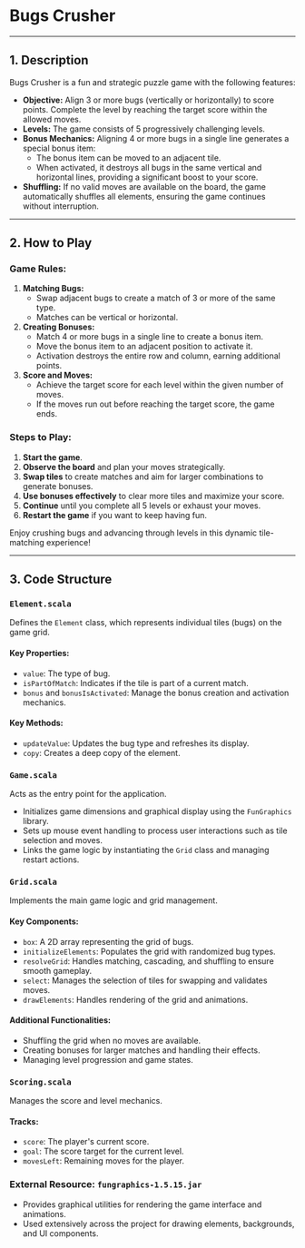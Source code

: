 # Bugs Crusher

---

## 1. Description

Bugs Crusher is a fun and strategic puzzle game with the following features:

- **Objective:** Align 3 or more bugs (vertically or horizontally) to score points. Complete the level by reaching the target score within the allowed moves.
- **Levels:** The game consists of 5 progressively challenging levels.
- **Bonus Mechanics:** Aligning 4 or more bugs in a single line generates a special bonus item:
  - The bonus item can be moved to an adjacent tile.
  - When activated, it destroys all bugs in the same vertical and horizontal lines, providing a significant boost to your score.
- **Shuffling:** If no valid moves are available on the board, the game automatically shuffles all elements, ensuring the game continues without interruption.

---

## 2. How to Play

### Game Rules:

1. **Matching Bugs:**
   - Swap adjacent bugs to create a match of 3 or more of the same type.
   - Matches can be vertical or horizontal.
2. **Creating Bonuses:**
   - Match 4 or more bugs in a single line to create a bonus item.
   - Move the bonus item to an adjacent position to activate it.
   - Activation destroys the entire row and column, earning additional points.
3. **Score and Moves:**
   - Achieve the target score for each level within the given number of moves.
   - If the moves run out before reaching the target score, the game ends.

### Steps to Play:

1. **Start the game**.
2. **Observe the board** and plan your moves strategically.
3. **Swap tiles** to create matches and aim for larger combinations to generate bonuses.
4. **Use bonuses effectively** to clear more tiles and maximize your score.
5. **Continue** until you complete all 5 levels or exhaust your moves.
6. **Restart the game** if you want to keep having fun.

Enjoy crushing bugs and advancing through levels in this dynamic tile-matching experience!

---

## 3. Code Structure

### `Element.scala`

Defines the `Element` class, which represents individual tiles (bugs) on the game grid.

#### Key Properties:
- `value`: The type of bug.
- `isPartOfMatch`: Indicates if the tile is part of a current match.
- `bonus` and `bonusIsActivated`: Manage the bonus creation and activation mechanics.

#### Key Methods:
- `updateValue`: Updates the bug type and refreshes its display.
- `copy`: Creates a deep copy of the element.

### `Game.scala`

Acts as the entry point for the application.

- Initializes game dimensions and graphical display using the `FunGraphics` library.
- Sets up mouse event handling to process user interactions such as tile selection and moves.
- Links the game logic by instantiating the `Grid` class and managing restart actions.

### `Grid.scala`

Implements the main game logic and grid management.

#### Key Components:
- `box`: A 2D array representing the grid of bugs.
- `initializeElements`: Populates the grid with randomized bug types.
- `resolveGrid`: Handles matching, cascading, and shuffling to ensure smooth gameplay.
- `select`: Manages the selection of tiles for swapping and validates moves.
- `drawElements`: Handles rendering of the grid and animations.

#### Additional Functionalities:
- Shuffling the grid when no moves are available.
- Creating bonuses for larger matches and handling their effects.
- Managing level progression and game states.

### `Scoring.scala`

Manages the score and level mechanics.

#### Tracks:
- `score`: The player's current score.
- `goal`: The score target for the current level.
- `movesLeft`: Remaining moves for the player.

### External Resource: `fungraphics-1.5.15.jar`

- Provides graphical utilities for rendering the game interface and animations.
- Used extensively across the project for drawing elements, backgrounds, and UI components.

